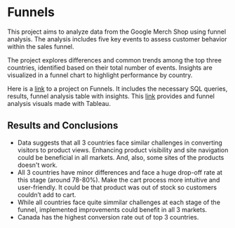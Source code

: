 # Funnels

This project aims to analyze data from the Google Merch Shop using funnel analysis. The analysis includes five key events to assess customer behavior within the sales funnel.

The project explores differences and common trends among the top three countries, identified based on their total number of events. Insights are visualized in a funnel chart to highlight performance by country.

Here is a [link](https://docs.google.com/spreadsheets/d/1tBMJN1wYyXQJIpK-qkJeJnLJUfRJ_vSYtXzVTgkyTrw/edit?usp=sharing) to a project on Funnels. It includes the necessary SQL queries, results, funnel analysis table with insights. This [link](https://public.tableau.com/app/profile/ula.markeviciene/viz/FunnelAnalysis_17249359743610/DashboardFunnel) provides and funnel analysis visuals made with Tableau.

## Results and Conclusions

- Data suggests that all 3 countries face similar challenges in converting visitors to product views. Enhancing product visibility and site navigation could be beneficial in all markets. And, also, some sites of the products doesn't work.
- All 3 countries have minor differences and face a huge drop-off rate at this stage (around 78-80%). Make the cart process more intuitive and user-friendly. It could be that product was out of stock so customers couldn’t add to cart.
- While all countries face quite simmilar challenges at each stage of the funnel, implemented improvements could benefit in all 3 markets. 
- Canada has the highest conversion rate out of top 3 countries.
